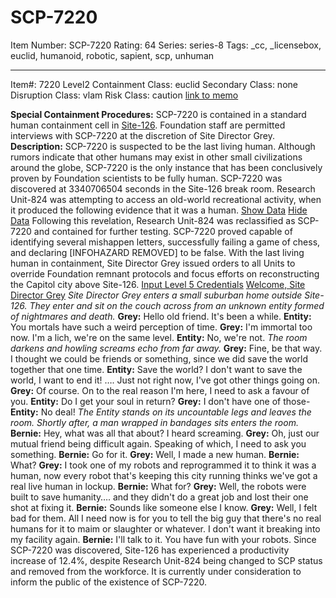 # SCP-7220
Item Number: SCP-7220
Rating: 64
Series: series-8
Tags: _cc, _licensebox, euclid, humanoid, robotic, sapient, scp, unhuman

---

Item#: 7220
Level2
Containment Class:
euclid
Secondary Class:
none
Disruption Class:
vlam
Risk Class:
caution
[link to memo](/classification-committee-memo)  

**Special Containment Procedures:** SCP-7220 is contained in a standard human containment cell in [Site-126](https://scp-wiki.wikidot.com/scp-6550). Foundation staff are permitted interviews with SCP-7220 at the discretion of Site Director Grey.
**Description:** SCP-7220 is suspected to be the last living human. Although rumors indicate that other humans may exist in other small civilizations around the globe, SCP-7220 is the only instance that has been conclusively proven by Foundation scientists to be fully human.
SCP-7220 was discovered at 3340706504 seconds in the Site-126 break room. Research Unit-824 was attempting to access an old-world recreational activity, when it produced the following evidence that it was a human.
[Show Data](javascript:;)
[Hide Data](javascript:;)
Following this revelation, Research Unit-824 was reclassified as SCP-7220 and contained for further testing. SCP-7220 proved capable of identifying several mishappen letters, successfully failing a game of chess, and declaring [INFOHAZARD REMOVED] to be false.
With the last living human in containment, Site Director Grey issued orders to all Units to override Foundation remnant protocols and focus efforts on reconstructing the Capitol city above Site-126.
[Input Level 5 Credentials](javascript:;)
[Welcome, Site Director Grey](javascript:;)
_Site Director Grey enters a small suburban home outside Site-126. They enter and sit on the couch across from an unknown entity formed of nightmares and death._
**Grey:** Hello old friend. It's been a while.
**Entity:** You mortals have such a weird perception of time.
**Grey:** I'm immortal too now. I'm a lich, we're on the same level.
**Entity:** No, we're not.
_The room darkens and howling screams echo from far away._
**Grey:** Fine, be that way. I thought we could be friends or something, since we did save the world together that one time.
**Entity:** Save the world? I don't want to save the world, I want to end it! …. Just not right now, I've got other things going on.
**Grey:** Of course. On to the real reason I'm here, I need to ask a favour of you.
**Entity:** Do I get your soul in return?
**Grey:** I don't have one of those-
**Entity:** No deal!
_The Entity stands on its uncountable legs and leaves the room. Shortly after, a man wrapped in bandages sits enters the room._
**Bernie:** Hey, what was all that about? I heard screaming.
**Grey:** Oh, just our mutual friend being difficult again. Speaking of which, I need to ask you something.
**Bernie:** Go for it.
**Grey:** Well, I made a new human.
**Bernie:** What?
**Grey:** I took one of my robots and reprogrammed it to think it was a human, now every robot that's keeping this city running thinks we've got a real live human in lockup.
**Bernie:** What for?
**Grey:** Well, the robots were built to save humanity…. and they didn't do a great job and lost their one shot at fixing it.
**Bernie:** Sounds like someone else I know.
**Grey:** Well, I felt bad for them. All I need now is for you to tell the big guy that there's no real humans for it to maim or slaughter or whatever. I don't want it breaking into my facility again.
**Bernie:** I'll talk to it. You have fun with your robots.
Since SCP-7220 was discovered, Site-126 has experienced a productivity increase of 12.4%, despite Research Unit-824 being changed to SCP status and removed from the workforce.
It is currently under consideration to inform the public of the existence of SCP-7220.